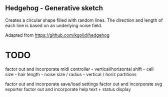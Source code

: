 ## Hedgehog - Generative sketch

Creates a circular shape filled with random lines. The direction and length of each line is based on an underlying noise field.

Adapted from https://github.com/kgolid/hedgehog

TODO
====
factor out and incorporate midi controller
    - vertical/horizontal shift
    - cell size
    - hair length
    - noise size / radius
    - vertical / horiz partitions

factor out and incorporate save/load settings
factor out and incorporate svg exporter
factor out and incorporate help text + status display

